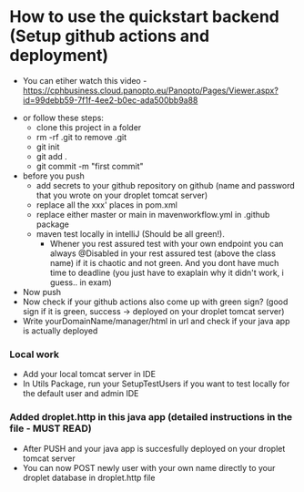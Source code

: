   # How to use the quickstart backend (Setup github actions and deployment)
* You can etiher watch this video - https://cphbusiness.cloud.panopto.eu/Panopto/Pages/Viewer.aspx?id=99debb59-7f1f-4ee2-b0ec-ada500bb9a88
- or follow these steps: 
  - clone this project in a folder
  - rm -rf .git to remove .git
  - git init
  - git add .
  - git commit -m "first commit"
- before you push
  - add secrets to your github repository on github (name and password that you wrote on your droplet tomcat server)
  - replace all the xxx' places in pom.xml 
  - replace either master or main in mavenworkflow.yml in .github package
  - maven test locally in intelliJ (Should be all green!). 
    - Whener you rest assured test with your own endpoint you can always @Disabled in your rest assured test (above the class name) if it is chaotic and not green. And you dont have much time to deadline (you just have to exaplain why it didn't work, i guess.. in exam)
-  Now push 
-  Now check if your github actions also come up with green sign? (good sign if it is green, success -> deployed on your droplet tomcat server)
-  Write yourDomainName/manager/html in url and check if your java app is actually deployed

### Local work
 - Add your local tomcat server in IDE
 - In Utils Package, run your SetupTestUsers if you want to test locally for the default user and admin IDE

### Added droplet.http in this java app (detailed instructions in the file - MUST READ)
- After PUSH and your java app is succesfully deployed on your droplet tomcat server
- You can now POST newly user with your own name directly to your droplet database in droplet.http file 




